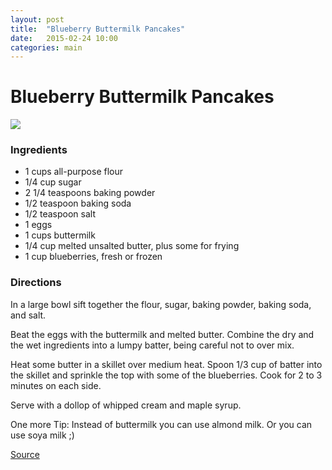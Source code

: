 ```yaml
---
layout: post
title:  "Blueberry Buttermilk Pancakes"
date:   2015-02-24 10:00
categories: main
---
```


# Blueberry Buttermilk Pancakes

![](http://foodnetwork.sndimg.com/content/dam/images/food/fullset/2004/1/12/0/ckwks_WK1A10_blueberrypncks.jpg.rend.sni12col.landscape.jpeg)

### Ingredients
* 1 cups all-purpose flour
* 1/4 cup sugar
* 2 1/4 teaspoons baking powder
* 1/2 teaspoon baking soda
* 1/2 teaspoon salt
* 1 eggs
* 1 cups buttermilk
* 1/4 cup melted unsalted butter, plus some for frying
* 1 cup blueberries, fresh or frozen

### Directions
In a large bowl sift together the flour, sugar, baking powder, baking soda, and salt.

Beat the eggs with the buttermilk and melted butter. Combine the dry and the wet ingredients into a lumpy batter, being careful not to over mix.

Heat some butter in a skillet over medium heat. Spoon 1/3 cup of batter into the skillet and sprinkle the top with some of the blueberries. Cook for 2 to 3 minutes on each side.

Serve with a dollop of whipped cream and maple syrup.

One more Tip: Instead of buttermilk you can use almond milk. Or you can use soya milk ;) 

[Source](http://www.foodnetwork.com/recipes/blueberry-buttermilk-pancakes-recipe2.html)
